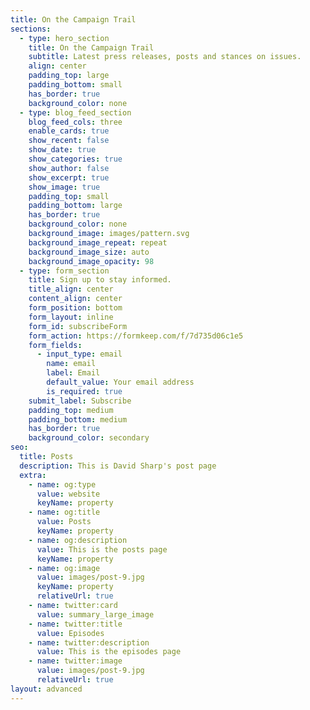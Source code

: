 ```yaml
---
title: On the Campaign Trail
sections:
  - type: hero_section
    title: On the Campaign Trail
    subtitle: Latest press releases, posts and stances on issues.
    align: center
    padding_top: large
    padding_bottom: small
    has_border: true
    background_color: none
  - type: blog_feed_section
    blog_feed_cols: three
    enable_cards: true
    show_recent: false
    show_date: true
    show_categories: true
    show_author: false
    show_excerpt: true
    show_image: true
    padding_top: small
    padding_bottom: large
    has_border: true
    background_color: none
    background_image: images/pattern.svg
    background_image_repeat: repeat
    background_image_size: auto
    background_image_opacity: 98
  - type: form_section
    title: Sign up to stay informed.
    title_align: center
    content_align: center
    form_position: bottom
    form_layout: inline
    form_id: subscribeForm
    form_action: https://formkeep.com/f/7d735d06c1e5
    form_fields:
      - input_type: email
        name: email
        label: Email
        default_value: Your email address
        is_required: true
    submit_label: Subscribe
    padding_top: medium
    padding_bottom: medium
    has_border: true
    background_color: secondary
seo:
  title: Posts
  description: This is David Sharp's post page
  extra:
    - name: og:type
      value: website
      keyName: property
    - name: og:title
      value: Posts
      keyName: property
    - name: og:description
      value: This is the posts page
      keyName: property
    - name: og:image
      value: images/post-9.jpg
      keyName: property
      relativeUrl: true
    - name: twitter:card
      value: summary_large_image
    - name: twitter:title
      value: Episodes
    - name: twitter:description
      value: This is the episodes page
    - name: twitter:image
      value: images/post-9.jpg
      relativeUrl: true
layout: advanced
---
```

